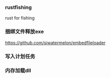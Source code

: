### rustfishing
rust for fishing

### 捆绑文件释放exe
https://github.com/siwatermelon/embedfileloader

### 写入计划任务

### 内存加载dll
